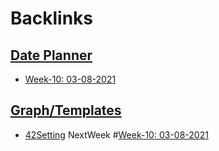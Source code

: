 
# Backlinks
## [Date Planner](<Date Planner.md>)
- [Week-10: 03-08-2021](<Week-10: 03-08-2021.md>)

## [Graph/Templates](<Graph/Templates.md>)
- [42Setting](<42Setting.md>) NextWeek #[Week-10: 03-08-2021](<Week-10: 03-08-2021.md>)

